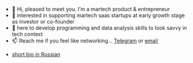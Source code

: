 - 👋 Hi, pleased to meet you. I’m a martech product & entrepreneur
- 👀 interested in supporting martech saas startups at early growth stage as investor or co-founder
- 🌱 here to develop programming and data analysis skills to look savvy in tech context
- 📫 Reach me if you feel like networking... [Telegram](https://t.me/kirchistov) or [email](mailto:kchistov@gmail.com)

<!---
kirillchistov/kirillchistov is a ✨ special ✨ repository because its `README.md` (this file) appears on your GitHub profile.
You can click the Preview link to take a look at your changes.
--->
- [short bio in Russian](https://www.notion.so/iroiru/350222a6897e4eb888bd5c8e1b09408c)
